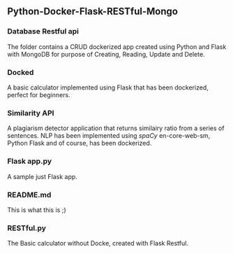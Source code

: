 ## Python-Docker-Flask-RESTful-Mongo

### Database Restful api
The folder contains a CRUD dockerized app created using Python and Flask with MongoDB for purpose of Creating, Reading, Update and Delete.

### Docked
A basic calculator implemented using Flask that has been dockerized, perfect for beginners.

### Similarity API
A plagiarism detector application that returns similairy ratio from a series of sentences. NLP has been implemented using *spaCy* en-core-web-sm, Python Flask and of course, has been dockerized.

### Flask app.py
A sample just Flask app.

### README.md
This is what this is ;)

### RESTful.py
The Basic calculator without Docke, created with Flask Restful.
